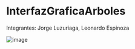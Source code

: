 # InterfazGraficaArboles
Integrantes: Jorge Luzuriaga,
             Leonardo Espinoza

![image](https://github.com/JorgeLuzuriaga/InterfazGraficaArboles/assets/166523008/670c3bc3-76a4-4799-8c74-63e0763a0d22)

